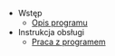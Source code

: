 - Wstęp
  - [Opis programu](/#start)
- Instrukcja obsługi
  - [Praca z programem](files/)
<!-- - [Changelog](changelog.md) -->
  


